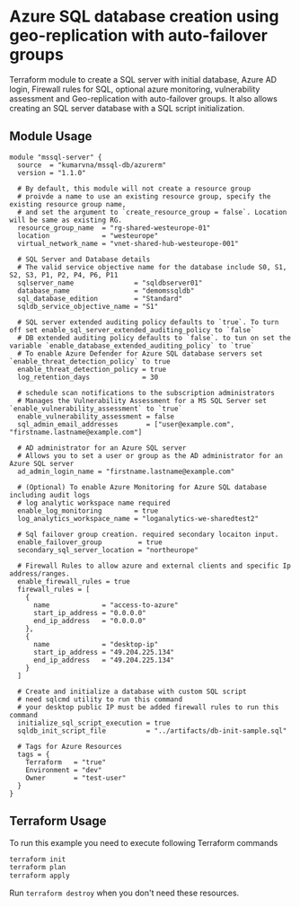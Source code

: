 # Azure SQL database creation using geo-replication with auto-failover groups

Terraform module to create a SQL server with initial database, Azure AD login, Firewall rules for SQL, optional azure monitoring, vulnerability assessment and Geo-replication with auto-failover groups. It also allows creating an SQL server database with a SQL script initialization.

## Module Usage

```hcl
module "mssql-server" {
  source  = "kumarvna/mssql-db/azurerm"
  version = "1.1.0"

  # By default, this module will not create a resource group
  # proivde a name to use an existing resource group, specify the existing resource group name,
  # and set the argument to `create_resource_group = false`. Location will be same as existing RG. 
  resource_group_name  = "rg-shared-westeurope-01"
  location             = "westeurope"
  virtual_network_name = "vnet-shared-hub-westeurope-001"

  # SQL Server and Database details
  # The valid service objective name for the database include S0, S1, S2, S3, P1, P2, P4, P6, P11 
  sqlserver_name               = "sqldbserver01"
  database_name                = "demomssqldb"
  sql_database_edition         = "Standard"
  sqldb_service_objective_name = "S1"

  # SQL server extended auditing policy defaults to `true`. To turn off set enable_sql_server_extended_auditing_policy to `false`  
  # DB extended auditing policy defaults to `false`. to tun on set the variable `enable_database_extended_auditing_policy` to `true` 
  # To enable Azure Defender for Azure SQL database servers set `enable_threat_detection_policy` to true 
  enable_threat_detection_policy = true
  log_retention_days             = 30

  # schedule scan notifications to the subscription administrators
  # Manages the Vulnerability Assessment for a MS SQL Server set `enable_vulnerability_assessment` to `true`
  enable_vulnerability_assessment = false
  sql_admin_email_addresses       = ["user@example.com", "firstname.lastname@example.com"]

  # AD administrator for an Azure SQL server
  # Allows you to set a user or group as the AD administrator for an Azure SQL server
  ad_admin_login_name = "firstname.lastname@example.com"

  # (Optional) To enable Azure Monitoring for Azure SQL database including audit logs
  # log analytic workspace name required
  enable_log_monitoring        = true
  log_analytics_workspace_name = "loganalytics-we-sharedtest2"

  # Sql failover group creation. required secondary locaiton input. 
  enable_failover_group         = true
  secondary_sql_server_location = "northeurope"

  # Firewall Rules to allow azure and external clients and specific Ip address/ranges. 
  enable_firewall_rules = true
  firewall_rules = [
    {
      name             = "access-to-azure"
      start_ip_address = "0.0.0.0"
      end_ip_address   = "0.0.0.0"
    },
    {
      name             = "desktop-ip"
      start_ip_address = "49.204.225.134"
      end_ip_address   = "49.204.225.134"
    }
  ]

  # Create and initialize a database with custom SQL script
  # need sqlcmd utility to run this command
  # your desktop public IP must be added firewall rules to run this command 
  initialize_sql_script_execution = true
  sqldb_init_script_file          = "../artifacts/db-init-sample.sql"

  # Tags for Azure Resources
  tags = {
    Terraform   = "true"
    Environment = "dev"
    Owner       = "test-user"
  }
}
```

## Terraform Usage

To run this example you need to execute following Terraform commands

```bash
terraform init
terraform plan
terraform apply
```

Run `terraform destroy` when you don't need these resources.
